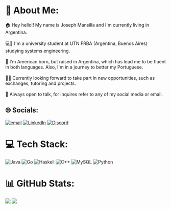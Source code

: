 
# 💫 About Me:
🏠 Hey hello!! My name is Joseph Mansilla and I'm currently living in Argentina.<br><br>💻👾 I'm a university student at UTN FRBA (Argentina, Buenos Aires) studying systems engineering.<br><br>🛂 I'm American born, but raised in Argentina, which has lead me to be fluent in both languages. Also, I'm in a journey to better my Portuguese. <br><br>👥💭 Currently looking forward to take part in new opportunities, such as exchanges, tutoring and projects.<br><br>🤝 Always open to talk, for inquires refer to any of my social media or email.<br>

## 🌐 Socials:
[![email](https://img.shields.io/badge/Email-D14836?logo=gmail&logoColor=white)](mailto:jomansilla@frba.utn.edu.ar) [![LinkedIn](https://img.shields.io/badge/LinkedIn-%230077B5.svg?logo=linkedin&logoColor=white)](https://linkedin.com/in/josephthomansilla/) [![Discord](https://img.shields.io/badge/Discord-%237289DA.svg?logo=discord&logoColor=white)](https://discord.com/users/873689768309977239)
# 💻 Tech Stack:
![Java](https://img.shields.io/badge/java-%23ED8B00.svg?style=plastic&logo=openjdk&logoColor=white) ![Go](https://img.shields.io/badge/go-%2300ADD8.svg?style=plastic&logo=go&logoColor=white) ![Haskell](https://img.shields.io/badge/Haskell-5e5086?style=plastic&logo=haskell&logoColor=white) ![C++](https://img.shields.io/badge/c++-%2300599C.svg?style=plastic&logo=c%2B%2B&logoColor=white) ![MySQL](https://img.shields.io/badge/mysql-4479A1.svg?style=plastic&logo=mysql&logoColor=white) ![Python](https://img.shields.io/badge/python-3670A0?style=for-the-badge&logo=python&logoColor=ffdd54)
# 📊 GitHub Stats:
![](https://github-readme-stats.vercel.app/api/top-langs/?username=josephmansilla&theme=monokai&hide_border=false&include_all_commits=false&count_private=true&layout=compact)
![](https://nirzak-streak-stats.vercel.app/?user=josephmansilla&theme=monokai&hide_border=false)<br/>

<!-- Proudly created with GPRM ( https://gprm.itsvg.in ) -->
<!--
**josephmansilla/josephmansilla** is a ✨ _special_ ✨ repository because its `README.md` (this file) appears on your GitHub profile.

STATS PARA PERFIL PUBLICO ![](https://github-readme-stats.vercel.app/api?username=josephmansilla&theme=monokai&hide_border=false&include_all_commits=false&count_private=true)<br/>


[![Bluesky](https://img.shields.io/badge/bluesky-0285FF?style=for-the-badge&logo=bluesky&logoColor=%23FFFFFF)](https://bsky.app/profile/josephmansilla.bsky.social)
-->
